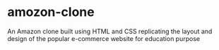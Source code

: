 # amozon-clone
An Amazon clone built using HTML and CSS replicating the layout and design of the popular e-commerce website for education purpose

